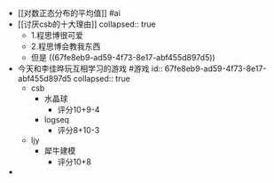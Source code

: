 - [[对数正态分布的平均值]] #ai
- [[讨厌csb的十大理由]]
  collapsed:: true
	- 1.程思博很可爱
	- 2.程思博会教我东西
	- 但是 ((67fe8eb9-ad59-4f73-8e17-abf455d897d5))
- 今天和李佳晔玩互相学习的游戏 #游戏
  id:: 67fe8eb9-ad59-4f73-8e17-abf455d897d5
  collapsed:: true
	- csb
		- 水晶球
			- 评分10+9-4
		- logseq
			- 评分8+10-3
	- ljy
		- 犀牛建模
			- 评分10+8
-